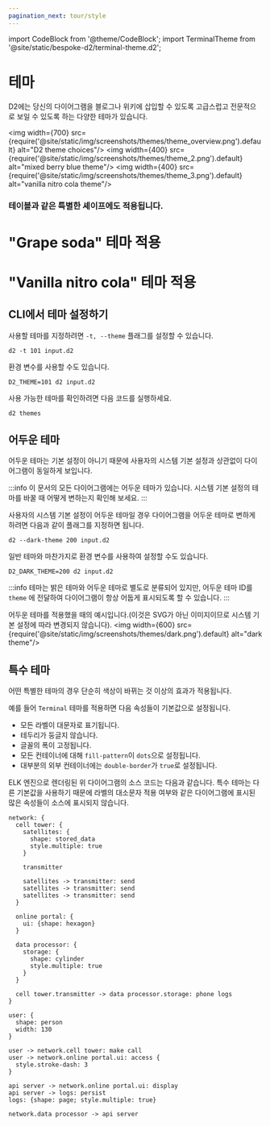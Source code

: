 ```yaml
---
pagination_next: tour/style
---
```


import CodeBlock from '@theme/CodeBlock';
import TerminalTheme from '@site/static/bespoke-d2/terminal-theme.d2';

# 테마

D2에는 당신의 다이어그램을 블로그나 위키에 삽입할 수 있도록 고급스럽고 전문적으로 보일 수 있도록 하는 다양한 테마가 있습니다.

<img width={700} src={require('@site/static/img/screenshots/themes/theme_overview.png').default} alt="D2 theme choices"/>
<img width={400} src={require('@site/static/img/screenshots/themes/theme_2.png').default} alt="mixed berry blue theme"/>
<img width={400} src={require('@site/static/img/screenshots/themes/theme_3.png').default} alt="vanilla nitro cola theme"/>

### 테이블과 같은 특별한 셰이프에도 적용됩니다.

# "Grape soda" 테마 적용

<div className="embedSVG" dangerouslySetInnerHTML={{__html: require('@site/static/img/generated/theme-table.svg2')}}></div>

# "Vanilla nitro cola" 테마 적용

<div className="embedSVG" dangerouslySetInnerHTML={{__html: require('@site/static/img/generated/theme-table-2.svg2')}}></div>

## CLI에서 테마 설정하기

사용할 테마를 지정하려면 `-t, --theme` 플래그를 설정할 수 있습니다.

```shell
d2 -t 101 input.d2
```

환경 변수를 사용할 수도 있습니다.

```shell
D2_THEME=101 d2 input.d2
```

사용 가능한 테마를 확인하려면 다음 코드를 실행하세요.

```shell
d2 themes
```

## 어두운 테마

어두운 테마는 기본 설정이 아니기 때문에 사용자의 시스템 기본 설정과 상관없이 다이어그램이 동일하게 보입니다.

:::info
이 문서의 모든 다이어그램에는 어두운 테마가 있습니다.
시스템 기본 설정의 테마를 바꿀 때 어떻게 변하는지 확인해 보세요.
:::

사용자의 시스템 기본 설정이 어두운 테마일 경우 다이어그램을 어두운 테마로 변하게 하려면 다음과 같이 플래그를 지정하면 됩니다.

```shell
d2 --dark-theme 200 input.d2
```

일반 테마와 마찬가지로 환경 변수를 사용하여 설정할 수도 있습니다.

```shell
D2_DARK_THEME=200 d2 input.d2
```

:::info
테마는 밝은 테마와 어두운 테마로 별도로 분류되어 있지만, 어두운 테마 ID를 `theme` 에 전달하여 다이어그램이 항상 어둡게 표시되도록 할 수 있습니다.
:::

어두운 테마를 적용했을 때의 예시입니다.(이것은 SVG가 아닌 이미지이므로 시스템 기본 설정에 따라 변경되지 않습니다).
<img width={600} src={require('@site/static/img/screenshots/themes/dark.png').default} alt="dark theme"/>

## 특수 테마

어떤 특별한 테마의 경우 단순히 색상이 바뀌는 것 이상의 효과가 적용됩니다.

예를 들어 `Terminal` 테마를 적용하면 다음 속성들이 기본값으로 설정됩니다.

- 모든 라벨이 대문자로 표기됩니다.
- 테두리가 둥글지 않습니다.
- 글꼴의 폭이 고정됩니다.
- 모든 컨테이너에 대해 `fill-pattern`이 `dots`으로 설정됩니다.
- 대부분의 외부 컨테이너에는 `double-border`가 `true`로 설정됩니다.

<div style={{width: "100%", margin: "0 auto"}} className="embedSVG" dangerouslySetInnerHTML={{__html: require('@site/static/img/generated/terminal-theme.svg2')}}></div>

ELK 엔진으로 렌더링된 위 다이어그램의 소스 코드는 다음과 같습니다.
특수 테마는 다른 기본값을 사용하기 때문에 라벨의 대소문자 적용 여부와 같은 다이어그램에 표시된 많은 속성들이 소스에 표시되지 않습니다.

```d2
network: {
  cell tower: {
    satellites: {
      shape: stored_data
      style.multiple: true
    }

    transmitter

    satellites -> transmitter: send
    satellites -> transmitter: send
    satellites -> transmitter: send
  }

  online portal: {
    ui: {shape: hexagon}
  }

  data processor: {
    storage: {
      shape: cylinder
      style.multiple: true
    }
  }

  cell tower.transmitter -> data processor.storage: phone logs
}

user: {
  shape: person
  width: 130
}

user -> network.cell tower: make call
user -> network.online portal.ui: access {
  style.stroke-dash: 3
}

api server -> network.online portal.ui: display
api server -> logs: persist
logs: {shape: page; style.multiple: true}

network.data processor -> api server
```
